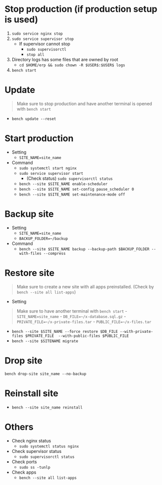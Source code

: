 # Stop production (if production setup is used)
1. `sudo service nginx stop`
2. `sudo service supervisor stop`
	- If supervisor cannot stop
        - `sudo supervisorctl`
        - `stop all`
3. Directory logs has some files that are owned by root
	- `cd $HOME/erp && sudo chown -R $USER$:$USER$ logs`
4. `bench start`

# Update
> Make sure to stop production and have another terminal is opened with `bench start`
- `bench update --reset`

# Start production
- Setting
    - `SITE_NAME=site_name`
- Command
    - `sudo systemctl start nginx`
    - `sudo service supervisor start`
        - (Check status) `sudo supervisorctl status`
    - `bench --site $SITE_NAME enable-scheduler`
    - `bench --site $SITE_NAME set-config pause_scheduler 0`
    - `bench --site $SITE_NAME set-maintenance-mode off`

# Backup site
- Setting
    - `SITE_NAME=site_name`
    - `BACKUP_FOLDER=~/backup`
- Command
    - `bench --site $SITE_NAME backup --backup-path $BACKUP_FOLDER --with-files --compress`

# Restore site
> Make sure to create a new site with all apps preinstalled. (Check by `bench --site all list-apps`)
- Setting
> Make sure to have another terminal with `bench start`
    - `SITE_NAME=site_name`
    - `DB_FILE=~/x-database.sql.gz`
    - `PRIVATE_FILE=~/x-private-files.tar`
    - `PUBLIC_FILE=~/x-files.tar`
- `bench --site $SITE_NAME --force restore $DB_FILE --with-private-files $PRIVATE_FILE  --with-public-files $PUBLIC_FILE`
- `bench --site $SITENAME migrate`

# Drop site
`bench drop-site site_name --no-backup`

# Reinstall site
- `bench --site site_name reinstall`

# Others
- Check nginx status
    - `sudo systemctl status nginx`
- Check supervisor status
    - `sudo supervisorctl status`
- Check ports
    - `sudo ss -tunlp`
- Check apps
    - `bench --site all list-apps`